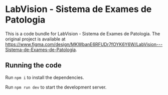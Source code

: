 
  # LabVision - Sistema de Exames de Patologia

  This is a code bundle for LabVision - Sistema de Exames de Patologia. The original project is available at https://www.figma.com/design/MKWbanE6RFUDr7fOYK6Y6W/LabVision---Sistema-de-Exames-de-Patologia.

  ## Running the code

  Run `npm i` to install the dependencies.

  Run `npm run dev` to start the development server.
  